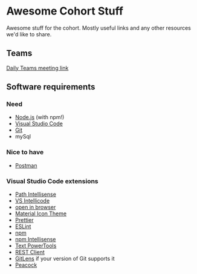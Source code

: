 # Awesome Cohort Stuff

Awesome stuff for the cohort. Mostly useful links and any other resources we'd like to share.

## Teams

[Daily Teams meeting link](https://teams.microsoft.com/l/meetup-join/19%3a1961496ba21346d19c6c8a365efc0b6a%40thread.tacv2/1629217034333?context=%7b%22Tid%22%3a%222242945a-4ab9-4132-840e-cce1c66e31bb%22%2c%22Oid%22%3a%229c6f5a68-35a0-4b48-a280-f96c5dd0e6f9%22%7d)

## Software requirements

### Need
- [Node.js](https://nodejs.org/en/) (with npm!)
- [Visual Studio Code](https://code.visualstudio.com/)
- [Git](https://git-scm.com/) 
- mySql

### Nice to have
- [Postman](https://www.postman.com/)

### Visual Studio Code extensions

- [Path Intellisense](https://marketplace.visualstudio.com/items?itemName=christian-kohler.path-intellisense)
- [VS Intellicode](https://marketplace.visualstudio.com/items?itemName=VisualStudioExptTeam.vscodeintellicode)
- [open in browser](https://marketplace.visualstudio.com/items?itemName=techer.open-in-browser)
- [Material Icon Theme](https://marketplace.visualstudio.com/items?itemName=PKief.material-icon-theme)
- [Prettier](https://marketplace.visualstudio.com/items?itemName=esbenp.prettier-vscode)
- [ESLint](https://marketplace.visualstudio.com/items?itemName=dbaeumer.vscode-eslint)
- [npm](https://marketplace.visualstudio.com/items?itemName=eg2.vscode-npm-script)
- [npm Intellisense](https://marketplace.visualstudio.com/items?itemName=christian-kohler.npm-intellisense)
- [Text PowerTools](https://marketplace.visualstudio.com/items?itemName=qcz.text-power-tools)
- [REST Client](https://marketplace.visualstudio.com/items?itemName=humao.rest-client)
- [GitLens](https://marketplace.visualstudio.com/items?itemName=eamodio.gitlens) if your version of Git supports it
- [Peacock](https://marketplace.visualstudio.com/items?itemName=johnpapa.vscode-peacock)
